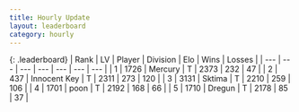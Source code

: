 ```yaml
---
title: Hourly Update
layout: leaderboard
category: hourly
---
```


{: .leaderboard}
| Rank | LV | Player | Division | Elo | Wins | Losses |
| --- | --- | --- | --- | --- | --- | --- |
| <span data-change="0">1</span> | 1726 | <span title="ID: 692745">Mercury</span> | T | <span data-change="9">2373</span> | <span data-change="2">232</span> | <span data-change="0">47</span> |
| <span data-change="0">2</span> | 437 | <span title="ID: 773025">Innocent Key</span> | T | <span data-change="10">2311</span> | <span data-change="6">273</span> | <span data-change="1">120</span> |
| <span data-change="0">3</span> | 3131 | <span title="ID: 353063">Sktima</span> | T | <span data-change="0">2210</span> | <span data-change="0">259</span> | <span data-change="0">106</span> |
| <span data-change="0">4</span> | 1701 | <span title="ID: 540690">poon</span> | T | <span data-change="0">2192</span> | <span data-change="0">168</span> | <span data-change="0">66</span> |
| <span data-change="0">5</span> | 1710 | <span title="ID: 337810">Dregun</span> | T | <span data-change="0">2178</span> | <span data-change="0">85</span> | <span data-change="0">37</span> |